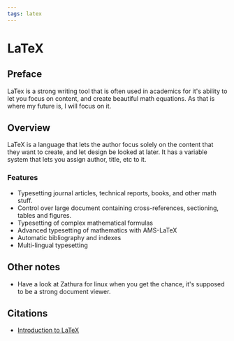 ```yaml
---
tags: latex
---
```


# LaTeX

## Preface

LaTex is a strong writing tool that is often used in academics for it's ability
to let you focus on content, and create beautiful math equations. As that is
where my future is, I will focus on it.

## Overview

LaTeX is a language that lets the author focus solely on the content that they
want to create, and let design be looked at later. It has a variable system that
lets you assign author, title, etc to it.

### Features

- Typesetting journal articles, technical reports, books, and other math stuff.
- Control over large document containing cross-references, sectioning, tables and
figures.
- Typesetting of complex mathematical formulas
- Advanced typesetting of mathematics with AMS-LaTeX
- Automatic bibliography and indexes
- Multi-lingual typesetting

## Other notes

- Have a look at Zathura for linux when you get the chance, it's supposed to be
a strong document viewer.

## Citations

- [Introduction to LaTeX](https://www.latex-project.org/about/)
